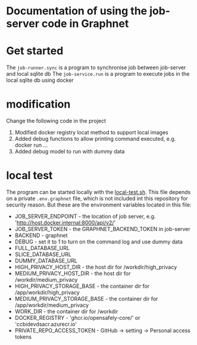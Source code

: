 # Documentation of using the job-server code in Graphnet

# Get started

The `job-runner.sync` is a program to synchronise job between job-server and local sqlite db
The `job-service.run` is a program to execute jobs in the local sqlite db using docker


# modification

Change the following code in the project

1. Modified docker registry locat method to support local images
2. Added debug functions to allow printing command executed, e.g. docker run ...
3. Added debug model to run with dummy data

# local test

The program can be started locally with the [local-test.sh](./local-test.sh). This file depends on a private `.env.graphnet` file, which is not included int this repository for security reason. But these are the environment variables located in this file:

- JOB_SERVER_ENDPOINT - the location of job server, e.g. 'http://host.docker.internal:8000/api/v2/'
- JOB_SERVER_TOKEN - the GRAPHNET_BACKEND_TOKEN in job-server
- BACKEND - graphnet
- DEBUG - set it to 1 to turn on the command log and use dummy data
- FULL_DATABASE_URL
- SLICE_DATABASE_URL
- DUMMY_DATABASE_URL
- HIGH_PRIVACY_HOST_DIR - the host dir for /workdir/high_privacy
- MEDIUM_PRIVACY_HOST_DIR - the host dir for /workdir/medium_privacy
- HIGH_PRIVACY_STORAGE_BASE - the container dir for /app/workdir/high_privacy
- MEDIUM_PRIVACY_STORAGE_BASE - the container dir for /app/workdir/medium_privacy
- WORK_DIR - the container dir for /workdir
- DOCKER_REGISTRY - 'ghcr.io/opensafely-core/' or 'ccbidevdsacr.azurecr.io'
- PRIVATE_REPO_ACCESS_TOKEN - GitHub -> setting -> Personal access tokens
